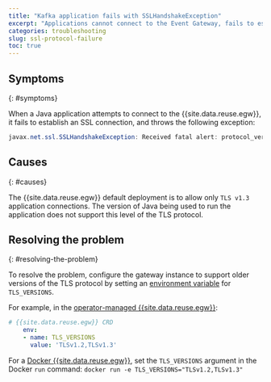 ```yaml
---
title: "Kafka application fails with SSLHandshakeException"
excerpt: "Applications cannot connect to the Event Gateway, fails to establish an SSL connection."
categories: troubleshooting
slug: ssl-protocol-failure
toc: true
---
```


## Symptoms
{: #symptoms}

When a Java application attempts to connect to the {{site.data.reuse.egw}}, it fails to establish an SSL connection, and throws the following exception:

```java
javax.net.ssl.SSLHandshakeException: Received fatal alert: protocol_version
```

## Causes
{: #causes}

The {{site.data.reuse.egw}} default deployment is to allow only `TLS v1.3` application connections. The version of Java being used to run the application does not support this level of the TLS protocol.

## Resolving the problem
{: #resolving-the-problem}

To resolve the problem, configure the gateway instance to support older versions of the TLS protocol by setting an [environment variable](../../installing/configuring#setting-environment-variables) for `TLS_VERSIONS`. 

For example, in the [operator-managed {{site.data.reuse.egw}}](../../installing/install-gateway#operator-managed-gateways):

```yaml
# {{site.data.reuse.egw}} CRD 
    env:
    - name: TLS_VERSIONS
      value: 'TLSv1.2,TLSv1.3'
```

For a [Docker {{site.data.reuse.egw}}](../../installing/install-gateway#remote-gateways), set the `TLS_VERSIONS` argument in the Docker `run` command: `docker run -e TLS_VERSIONS="TLSv1.2,TLSv1.3"`

